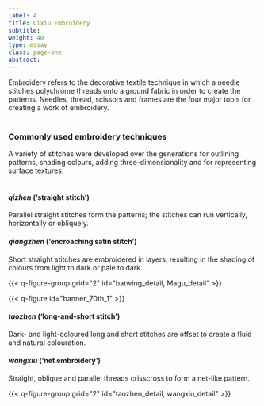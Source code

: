 ```yaml
---
label: 4
title: Cixiu Embroidery
subtitle:
weight: 40
type: essay
class: page-one
abstract:
---
```

Embroidery refers to the decorative textile technique in which a needle stitches polychrome threads onto a ground fabric in order to create the patterns. Needles, thread, scissors and frames are the four major tools for creating a work of embroidery.
&nbsp;  
&nbsp;  


### Commonly used embroidery techniques
A variety of stitches were developed over the generations for outlining patterns, shading colours, adding three-dimensionality and for representing surface textures.
&nbsp;  
&nbsp;  

#### *qizhen* (‘straight stitch’)

Parallel straight stitches form the patterns; the stitches can run vertically, horizontally or obliquely.

#### *qiangzhen* (‘encroaching satin stitch’)

Short straight stitches are embroidered in layers, resulting in the shading of colours from light to dark or pale to dark.

{{< q-figure-group grid="2" id="batwing_detail, Magu_detail" >}}

{{< q-figure id="banner_70th_1" >}}

#### *taozhen* (‘long-and-short stitch’)
Dark- and light-coloured long and short stitches are offset to create a fluid and natural colouration.
&nbsp;  

#### *wangxiu* (‘net embroidery’)

Straight, oblique and parallel threads crisscross to form a net-like pattern.

{{< q-figure-group grid="2" id="taozhen_detail, wangxiu_detail" >}}
